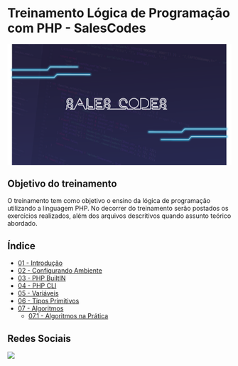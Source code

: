 # Treinamento Lógica de Programação com PHP - SalesCodes

<img align="center" src="assets/img/salescodes.png" alt="php" width="800px"/>

## Objetivo do treinamento

O treinamento tem como objetivo o ensino da lógica de programação utilizando a linguagem PHP. No decorrer do treinamento serão postados os exercícios realizados, além dos arquivos descritivos quando assunto teórico abordado.

## Índice

- [01 - Introdução](/01%20-%20Introdução/Introducao.md)
- [02 - Configurando Ambiente](/02%20-%20Configurando%20o%20Ambiente/Ambiente.md)
- [03 - PHP BuiltIN](/03%20-%20PHP%20BuiltIN/PHP%20BuiltIN.md)
- [04 - PHP CLI](/04%20-%20PHP%20CLI/PHP%20CLI.md)
- [05 - Variáveis](/05%20-%20Variáveis/Variaveis.md)
- [06 - Tipos Primitivos](/06%20-%20Tipos%20Primitivos/Tipos%20Primitivos.md)
- [07 - Algoritmos](/07%20-%20Algoritmos/Algoritmos.md)
  - [07.1 - Algoritmos na Prática](/08%20-%20Algoritmos%20na%20Prática/algoritmos.php)

## Redes Sociais

<left>
  <a href="https://www.youtube.com/playlist?list=PL9colCIIhmx0y7-jyE-88D-xAGL7VtNxX" target="_blank">
  <img src="https://img.shields.io/badge/Playlist Curso Lógica de Progrmação com PHP-FF0000?style=for-the-badge&logo=youtube&logoColor=white"/>
  </a>
</left>
